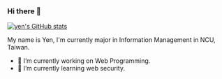 ### Hi there 👋
[![yen's GitHub stats](https://github-readme-stats.vercel.app/api?username=yen0224)](https://github.com/yen0224/github-readme-stats)

My name is Yen, I'm currently major in Information Management in NCU, Taiwan.
- 🔭 I’m currently working on Web Programming.
- 🌱 I’m currently learning web security.
